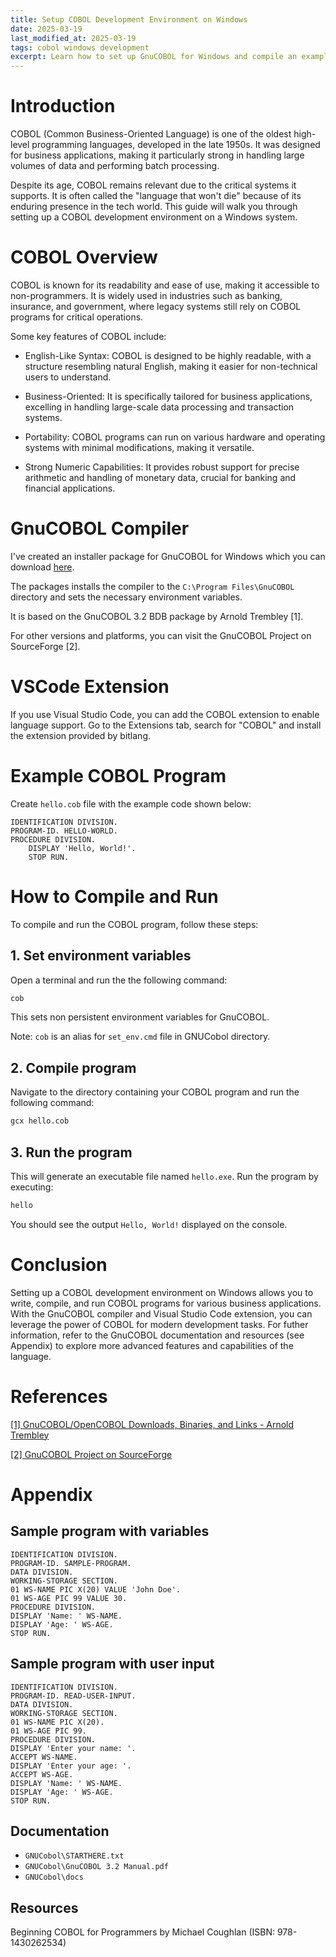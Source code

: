 ```yaml
---
title: Setup COBOL Development Environment on Windows
date: 2025-03-19
last_modified_at: 2025-03-19
tags: cobol windows development
excerpt: Learn how to set up GnuCOBOL for Windows and compile an example program.
---
```


# Introduction
COBOL (Common Business-Oriented Language) is one of the oldest high-level programming languages, developed in the late 1950s. It was designed for business applications, making it particularly strong in handling large volumes of data and performing batch processing.

Despite its age, COBOL remains relevant due to the critical systems it supports. It is often called the "language that won't die" because of its enduring presence in the tech world. This guide will walk you through setting up a COBOL development environment on a Windows system.

# COBOL Overview
COBOL is known for its readability and ease of use, making it accessible to non-programmers. It is widely used in industries such as banking, insurance, and government, where legacy systems still rely on COBOL programs for critical operations.

Some key features of COBOL include:

- English-Like Syntax: COBOL is designed to be highly readable, with a structure resembling natural English, making it easier for non-technical users to understand.

- Business-Oriented: It is specifically tailored for business applications, excelling in handling large-scale data processing and transaction systems.

- Portability: COBOL programs can run on various hardware and operating systems with minimal modifications, making it versatile.

- Strong Numeric Capabilities: It provides robust support for precise arithmetic and handling of monetary data, crucial for banking and financial applications.


# GnuCOBOL Compiler
I've created an installer package for GnuCOBOL for Windows which you can download [here](/assets/uploads/GnuCOBOL.exe).

The packages installs the compiler to the `C:\Program Files\GnuCOBOL` directory and sets the necessary environment variables.

It is based on the GnuCOBOL 3.2 BDB package by Arnold Trembley [1].

For other versions and platforms, you can visit the GnuCOBOL Project on SourceForge [2].


# VSCode Extension
If you use Visual Studio Code, you can add the COBOL extension to enable language support. Go to the Extensions tab, search for "COBOL" and install the extension provided by bitlang.


# Example COBOL Program
Create `hello.cob` file with the example code shown below:

```cobol
IDENTIFICATION DIVISION.
PROGRAM-ID. HELLO-WORLD.   
PROCEDURE DIVISION.
    DISPLAY 'Hello, World!'.
    STOP RUN.
```


# How to Compile and Run
To compile and run the COBOL program, follow these steps:

## 1. Set environment variables

Open a terminal and run the the following command:

```bash
cob
```

This sets non persistent environment variables for GnuCOBOL. 

Note: `cob` is an alias for `set_env.cmd` file in GNUCobol directory.

## 2. Compile program
Navigate to the directory containing your COBOL program and run the following command:

```bash
gcx hello.cob
```

## 3. Run the program
This will generate an executable file named `hello.exe`. Run the program by executing:

```bash
hello
```

You should see the output `Hello, World!` displayed on the console.


# Conclusion

Setting up a COBOL development environment on Windows allows you to write, compile, and run COBOL programs for various business applications. With the GnuCOBOL compiler and Visual Studio Code extension, you can leverage the power of COBOL for modern development tasks. For futher information, refer to the GnuCOBOL documentation and resources (see Appendix) to explore more advanced features and capabilities of the language.

# References

[[1] GnuCOBOL/OpenCOBOL Downloads, Binaries, and Links - Arnold Trembley](https://www.arnoldtrembley.com/GnuCOBOL.htm)


[[2] GnuCOBOL Project on SourceForge](https://sourceforge.net/projects/gnucobol/)


# Appendix

## Sample program with variables

```cobol
IDENTIFICATION DIVISION.
PROGRAM-ID. SAMPLE-PROGRAM.
DATA DIVISION.
WORKING-STORAGE SECTION.
01 WS-NAME PIC X(20) VALUE 'John Doe'.
01 WS-AGE PIC 99 VALUE 30.
PROCEDURE DIVISION.
DISPLAY 'Name: ' WS-NAME.
DISPLAY 'Age: ' WS-AGE.
STOP RUN.
```

## Sample program with user input

```cobol
IDENTIFICATION DIVISION.
PROGRAM-ID. READ-USER-INPUT.
DATA DIVISION.
WORKING-STORAGE SECTION.
01 WS-NAME PIC X(20).
01 WS-AGE PIC 99.
PROCEDURE DIVISION.
DISPLAY 'Enter your name: '.
ACCEPT WS-NAME.
DISPLAY 'Enter your age: '.
ACCEPT WS-AGE.
DISPLAY 'Name: ' WS-NAME.
DISPLAY 'Age: ' WS-AGE.
STOP RUN.
```


## Documentation

- `GNUCobol\STARTHERE.txt`
- `GNUCobol\GnuCOBOL 3.2 Manual.pdf`
- `GNUCobol\docs`

## Resources

Beginning COBOL for Programmers by Michael Coughlan (ISBN: 978-1430262534)